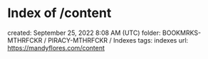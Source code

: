 # Index of /content

created: September 25, 2022 8:08 AM (UTC)
folder: BOOKMRKS-MTHRFCKR / PIRACY-MTHRFCKR / Indexes
tags: indexes
url: https://mandyflores.com/content